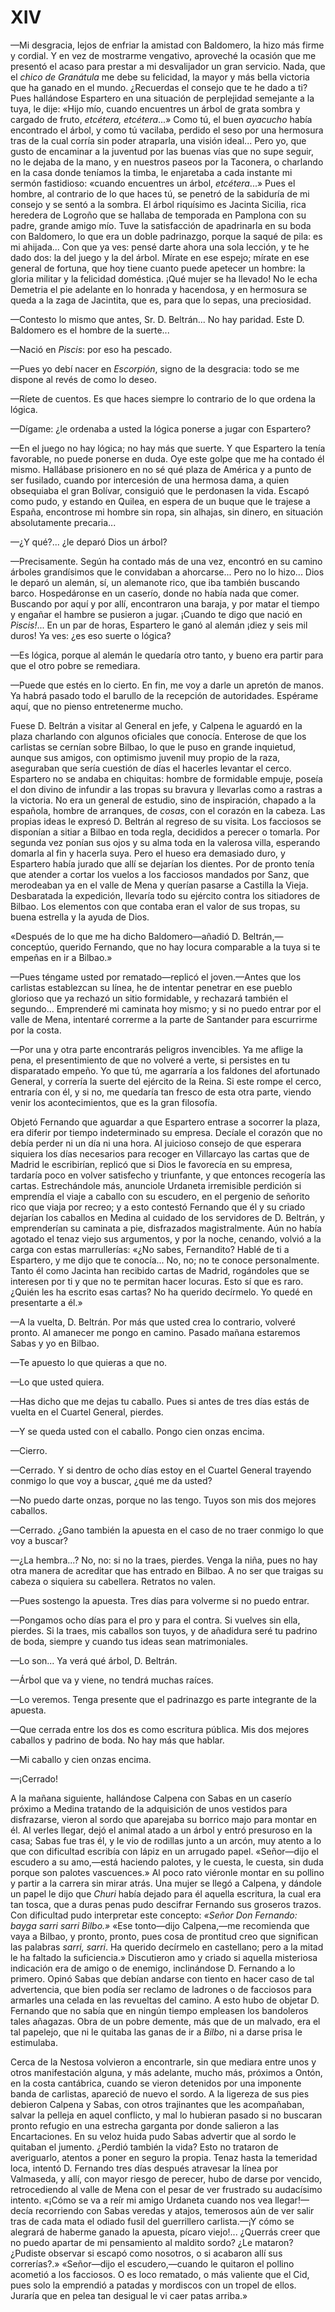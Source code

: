 # XIV

—Mi desgracia, lejos de enfriar la amistad con Baldomero, la hizo más firme
y cordial. Y en vez de mostrarme vengativo, aproveché la ocasión que me
presentó el acaso para prestar a mi desvalijador un gran servicio. Nada, que el
*chico de Granátula* me debe su felicidad, la mayor y más bella victoria que ha
ganado en el mundo. ¿Recuerdas el consejo que te he dado a ti? Pues hallándose
Espartero en una situación de perplejidad semejante a la tuya, le dije: «Hijo
mío, cuando encuentres un árbol de grata sombra y cargado de fruto, *etcétera,
etcétera*...» Como tú, el buen *ayacucho* había encontrado el árbol, y como tú
vacilaba, perdido el seso por una hermosura tras de la cual corría sin poder
atraparla, una visión ideal... Pero yo, que gusto de encaminar a la juventud
por las buenas vías que no supe seguir, no le dejaba de la mano, y en nuestros
paseos por la Taconera, o charlando en la casa donde teníamos la timba, le
enjaretaba a cada instante mi sermón fastidioso: «cuando encuentres un árbol,
*etcétera*...» Pues el hombre, al contrario de lo que haces tú, se penetró de
la sabiduría de mi consejo y se sentó a la sombra. El árbol riquísimo es
Jacinta Sicilia, rica heredera de Logroño que se hallaba de temporada en
Pamplona con su padre, grande amigo mío. Tuve la satisfacción de apadrinarla en
su boda con Baldomero, lo que era un doble padrinazgo, porque la saqué de pila:
es mi ahijada... Con que ya ves: pensé darte ahora una sola lección, y te he
dado dos: la del juego y la del árbol. Mírate en ese espejo; mírate en ese
general de fortuna, que hoy tiene cuanto puede apetecer un hombre: la gloria
militar y la felicidad doméstica. ¡Qué mujer se ha llevado! No le echa Demetria
el pie adelante en lo honrada y hacendosa, y en hermosura se queda a la zaga de
Jacintita, que es, para que lo sepas, una preciosidad.

—Contesto lo mismo que antes, Sr. D. Beltrán... No hay paridad. Este D.
Baldomero es el hombre de la suerte...

—Nació en *Piscis*: por eso ha pescado.

—Pues yo debí nacer en *Escorpión*, signo de la desgracia: todo se me dispone
al revés de como lo deseo.

—Ríete de cuentos. Es que haces siempre lo contrario de lo que ordena la
lógica.

—Dígame: ¿le ordenaba a usted la lógica ponerse a jugar con Espartero?

—En el juego no hay lógica; no hay más que suerte. Y que Espartero la tenía
favorable, no puede ponerse en duda. Oye este golpe que me ha contado él mismo.
Hallábase prisionero en no sé qué plaza de América y a punto de ser fusilado,
cuando por intercesión de una hermosa dama, a quien obsequiaba el gran Bolívar,
consiguió que le perdonasen la vida. Escapó como pudo, y estando en Quilea, en
espera de un buque que le trajese a España, encontrose mi hombre sin ropa, sin
alhajas, sin dinero, en situación absolutamente precaria...

—¿Y qué?... ¿le deparó Dios un árbol?

—Precisamente. Según ha contado más de una vez, encontró en su camino árboles
grandísimos que le convidaban a ahorcarse... Pero no lo hizo... Dios le deparó
un alemán, sí, un alemanote rico, que iba también buscando barco. Hospedáronse
en un caserío, donde no había nada que comer. Buscando por aquí y por allí,
encontraron una baraja, y por matar el tiempo y engañar el hambre se pusieron
a jugar. ¡Cuando te digo que nació en *Piscis!*... En un par de horas,
Espartero le ganó al alemán ¡diez y seis mil duros! Ya ves: ¿es eso suerte
o lógica?

—Es lógica, porque al alemán le quedaría otro tanto, y bueno era partir para
que el otro pobre se remediara.

—Puede que estés en lo cierto. En fin, me voy a darle un apretón de manos. Ya
habrá pasado todo el barullo de la recepción de autoridades. Espérame aquí, que
no pienso entretenerme mucho.

Fuese D. Beltrán a visitar al General en jefe, y Calpena le aguardó en la plaza
charlando con algunos oficiales que conocía. Enterose de que los carlistas se
cernían sobre Bilbao, lo que le puso en grande inquietud, aunque sus amigos,
con optimismo juvenil muy propio de la raza, aseguraban que sería cuestión de
días el hacerles levantar el cerco. Espartero no se andaba en chiquitas: hombre
de formidable empuje, poseía el don divino de infundir a las tropas su bravura
y llevarlas como a rastras a la victoria. No era un general de estudio, sino de
inspiración, chapado a la española, hombre de arranques, de *cosas*, con el
corazón en la cabeza. Las propias ideas le expresó D. Beltrán al regreso de su
visita. Los facciosos se disponían a sitiar a Bilbao en toda regla, decididos
a perecer o tomarla. Por segunda vez ponían sus ojos y su alma toda en la
valerosa villa, esperando domarla al fin y hacerla suya. Pero el hueso era
demasiado duro, y Espartero había jurado que allí se dejarían los dientes. Por
de pronto tenía que atender a cortar los vuelos a los facciosos mandados por
Sanz, que merodeaban ya en el valle de Mena y querían pasarse a Castilla la
Vieja. Desbaratada la expedición, llevaría todo su ejército contra los
sitiadores de Bilbao. Los elementos con que contaba eran el valor de sus
tropas, su buena estrella y la ayuda de Dios.

«Después de lo que me ha dicho Baldomero—añadió D. Beltrán,—conceptúo, querido
Fernando, que no hay locura comparable a la tuya si te empeñas en ir a Bilbao.»

—Pues téngame usted por rematado—replicó el joven.—Antes que los carlistas
establezcan su línea, he de intentar penetrar en ese pueblo glorioso que ya
rechazó un sitio formidable, y rechazará también el segundo... Emprenderé mi
caminata hoy mismo; y si no puedo entrar por el valle de Mena, intentaré
correrme a la parte de Santander para escurrirme por la costa.

—Por una y otra parte encontrarás peligros invencibles. Ya me aflige la pena,
el presentimiento de que no volveré a verte, si persistes en tu disparatado
empeño. Yo que tú, me agarraría a los faldones del afortunado General,
y correría la suerte del ejército de la Reina. Si este rompe el cerco, entraría
con él, y si no, me quedaría tan fresco de esta otra parte, viendo venir los
acontecimientos, que es la gran filosofía.

Objetó Fernando que aguardar a que Espartero entrase a socorrer la plaza, era
diferir por tiempo indeterminado su empresa. Decíale el corazón que no debía
perder ni un día ni una hora. Al juicioso consejo de que esperara siquiera los
días necesarios para recoger en Villarcayo las cartas que de Madrid le
escribirían, replicó que si Dios le favorecía en su empresa, tardaría poco en
volver satisfecho y triunfante, y que entonces recogería las cartas.
Estrechándole más, anunciole Urdaneta irremisible perdición si emprendía el
viaje a caballo con su escudero, en el pergenio de señorito rico que viaja por
recreo; y a esto contestó Fernando que él y su criado dejarían los caballos en
Medina al cuidado de los servidores de D. Beltrán, y emprenderían su caminata
a pie, disfrazados magistralmente. Aún no había agotado el tenaz viejo sus
argumentos, y por la noche, cenando, volvió a la carga con estas marrullerías:
«¿No sabes, Fernandito? Hablé de ti a Espartero, y me dijo que te conocía...
No, no; no te conoce personalmente. Tanto él como Jacinta han recibido cartas
de Madrid, rogándoles que se interesen por ti y que no te permitan hacer
locuras. Esto sí que es raro. ¿Quién les ha escrito esas cartas? No ha querido
decírmelo. Yo quedé en presentarte a él.»

—A la vuelta, D. Beltrán. Por más que usted crea lo contrario, volveré pronto.
Al amanecer me pongo en camino. Pasado mañana estaremos Sabas y yo en Bilbao.

—Te apuesto lo que quieras a que no.

—Lo que usted quiera.

—Has dicho que me dejas tu caballo. Pues si antes de tres días estás de vuelta
en el Cuartel General, pierdes.

—Y se queda usted con el caballo. Pongo cien onzas encima.

—Cierro.

—Cerrado. Y si dentro de ocho días estoy en el Cuartel General trayendo conmigo
lo que voy a buscar, ¿qué me da usted?

—No puedo darte onzas, porque no las tengo. Tuyos son mis dos mejores caballos.

—Cerrado. ¿Gano también la apuesta en el caso de no traer conmigo lo que voy
a buscar?

—¿La hembra...? No, no: si no la traes, pierdes. Venga la niña, pues no hay
otra manera de acreditar que has entrado en Bilbao. A no ser que traigas su
cabeza o siquiera su cabellera. Retratos no valen.

—Pues sostengo la apuesta. Tres días para volverme si no puedo entrar.

—Pongamos ocho días para el pro y para el contra. Si vuelves sin ella, pierdes.
Si la traes, mis caballos son tuyos, y de añadidura seré tu padrino de boda,
siempre y cuando tus ideas sean matrimoniales.

—Lo son... Ya verá qué árbol, D. Beltrán.

—Árbol que va y viene, no tendrá muchas raíces.

—Lo veremos. Tenga presente que el padrinazgo es parte integrante de la
apuesta.

—Que cerrada entre los dos es como escritura pública. Mis dos mejores caballos
y padrino de boda. No hay más que hablar.

—Mi caballo y cien onzas encima.

—¡Cerrado!

A la mañana siguiente, hallándose Calpena con Sabas en un caserío próximo
a Medina tratando de la adquisición de unos vestidos para disfrazarse, vieron
al sordo que aparejaba su borrico majo para montar en él. Al verles llegar,
dejó el animal atado a un árbol y entró presuroso en la casa; Sabas fue tras
él, y le vio de rodillas junto a un arcón, muy atento a lo que con dificultad
escribía con lápiz en un arrugado papel. «Señor—dijo el escudero a su amo,—está
haciendo palotes, y le cuesta, le cuesta, sin duda porque son palotes
vascuences.» Al poco rato viéronle montar en su pollino y partir a la carrera
sin mirar atrás. Una mujer se llegó a Calpena, y dándole un papel le dijo que
*Churi* había dejado para él aquella escritura, la cual era tan tosca, que
a duras penas pudo descifrar Fernando sus groseros trazos. Con dificultad pudo
interpretar este concepto: *«Señor Don Fernando: bayga sarri sarri Bilbo.»*
«Ese tonto—dijo Calpena,—me recomienda que vaya a Bilbao, y pronto, pronto,
pues cosa de prontitud creo que significan las palabras *sarri, sarri*. Ha
querido decírmelo en castellano; pero a la mitad le ha faltado la suficiencia.»
Discutieron amo y criado si aquella misteriosa indicación era de amigo o de
enemigo, inclinándose D. Fernando a lo primero. Opinó Sabas que debían andarse
con tiento en hacer caso de tal advertencia, que bien podía ser reclamo de
ladrones o de facciosos para armarles una celada en las revueltas del camino.
A esto hubo de objetar D. Fernando que no sabía que en ningún tiempo empleasen
los bandoleros tales añagazas. Obra de un pobre demente, más que de un malvado,
era el tal papelejo, que ni le quitaba las ganas de ir a *Bilbo*, ni a darse
prisa le estimulaba.

Cerca de la Nestosa volvieron a encontrarle, sin que mediara entre unos y otros
manifestación alguna, y más adelante, mucho más, próximos a Ontón, en la costa
cantábrica, cuando se vieron detenidos por una imponente banda de carlistas,
apareció de nuevo el sordo. A la ligereza de sus pies debieron Calpena y Sabas,
con otros trajinantes que les acompañaban, salvar la pelleja en aquel
conflicto, y mal lo hubieran pasado si no buscaran pronto refugio en una
estrecha garganta por donde salieron a las Encartaciones. En su veloz huida
pudo Sabas advertir que al sordo le quitaban el jumento. ¿Perdió también la
vida? Esto no trataron de averiguarlo, atentos a poner en seguro la propia.
Tenaz hasta la temeridad loca, intentó D. Fernando tres días después atravesar
la línea por Valmaseda, y allí, con mayor riesgo de perecer, hubo de darse por
vencido, retrocediendo al valle de Mena con el pesar de ver frustrado su
audacísimo intento. «¡Cómo se va a reír mi amigo Urdaneta cuando nos vea
llegar!—decía recorriendo con Sabas veredas y atajos, temerosos aún de ver
salir tras de cada mata el odiado fusil del guerrillero carlista.—¡Y cómo se
alegrará de haberme ganado la apuesta, pícaro viejo!... ¿Querrás creer que no
puedo apartar de mi pensamiento al maldito sordo? ¿Le mataron? ¿Pudiste
observar si escapó como nosotros, o si acabaron allí sus correrías?.»
«Señor—dijo el escudero,—cuando le quitaron el pollino acometió a los
facciosos. O es loco rematado, o más valiente que el Cid, pues solo la
emprendió a patadas y mordiscos con un tropel de ellos. Juraría que en pelea
tan desigual le vi caer patas arriba.»

